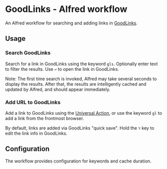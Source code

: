 # GoodLinks - Alfred workflow

An Alfred workflow for searching and adding links in [GoodLinks](https://goodlinks.app).

## Usage

### Search GoodLinks

Search for a link in GoodLinks using the keyword `gls`. Optionally enter text to filter the results. Use `↩` to open the link in GoodLinks. 

Note: The first time search is invoked, Alfred may take several seconds to display the results. After that, the results are intelligently cached and updated by Alfred, and should appear immediately. 

### Add URL to GoodLinks

Add a link to GoodLinks using the [Universal Action](https://www.alfredapp.com/help/features/universal-actions/), or use the keyword `gl` to add a link from the frontmost browser.

By default, links are added via GoodLinks "quick save". Hold the `⌥` key to edit the link info in GoodLinks.

## Configuration

The workflow provides configuration for keywords and cache duration.
